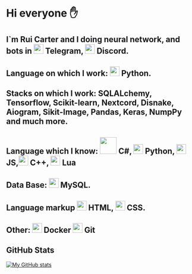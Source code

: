 # Hi everyone ✋

## I`m Rui Carter and I doing neural network, and bots in [<img src="https://cdn-icons-png.flaticon.com/512/87/87413.png" width="26">](Telegram) Telegram, [<img src="https://assets-global.website-files.com/6257adef93867e50d84d30e2/636e0a6a49cf127bf92de1e2_icon_clyde_blurple_RGB.png" width="26">](Discord) Discord. 

## Language on which I work: [<img src="https://cdn-icons-png.flaticon.com/512/2/2181.png" width="26">](Python) Python.

## Stacks on which I work: SQLALchemy, Tensorflow, Scikit-learn, Nextcord, Disnake, Aiogram, Sikit-Image, Pandas, Keras, NumpPy and much more.

## Language which I know: [<img src="https://upload.wikimedia.org/wikipedia/commons/4/4f/Csharp_Logo.png" width="45">](С#) C#, [<img src="https://cdn-icons-png.flaticon.com/512/2/2181.png" width="26">](Python) Python, [<img src="https://upload.wikimedia.org/wikipedia/commons/thumb/6/6a/JavaScript-logo.png/800px-JavaScript-logo.png" width="26">](JS) JS,[<img src="https://upload.wikimedia.org/wikipedia/commons/1/18/ISO_C%2B%2B_Logo.svg" width="26">](C++) C++, [<img src="https://upload.wikimedia.org/wikipedia/commons/thumb/c/cf/Lua-Logo.svg/1200px-Lua-Logo.svg.png" width="26">](Lua) Lua

## Data Base: [<img src="https://pngimg.com/uploads/mysql/mysql_PNG9.png" width="26">](MySQL) MySQL.

## Language markup [<img src="https://www.freepnglogos.com/uploads/html5-logo-png/html5-logo-file-html-logo-black-svg-wikimedia-commons-1.png" width="26">](html) HTML, [<img src="https://upload.wikimedia.org/wikipedia/commons/thumb/6/62/CSS3_logo.svg/800px-CSS3_logo.svg.png" width="26">](css) CSS.

## Other: [<img src="https://www.docker.com/wp-content/uploads/2022/03/Moby-logo.png" width="26"/>](Docker) Docker [<img src="https://git-scm.com/images/logos/downloads/Git-Icon-Black.png" width="26"/>](Git) Git

## GitHub Stats

[![My GitHub stats](https://github-readme-stats.vercel.app/api?username=urlbug)](https://github.com/urlbug/github-readme-stats)
